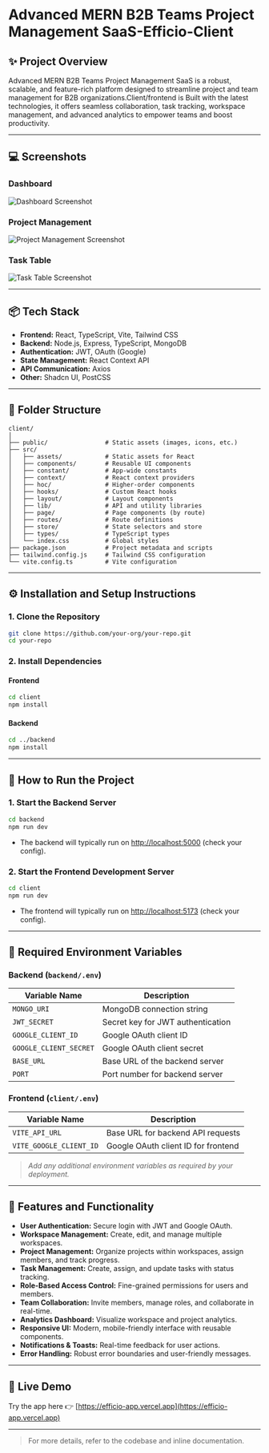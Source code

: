 # Advanced MERN B2B Teams Project Management SaaS-Efficio-Client

## ✨ Project Overview

Advanced MERN B2B Teams Project Management SaaS is a robust, scalable, and feature-rich platform designed to streamline project and team management for B2B organizations.Client/frontend is Built with the latest technologies, it offers seamless collaboration, task tracking, workspace management, and advanced analytics to empower teams and boost productivity.

---

## 💻 Screenshots

### Dashboard

![Dashboard Screenshot](./screenshots/dashboard-placeholder.png)

### Project Management

![Project Management Screenshot](./screenshots/project-management-placeholder.png)

### Task Table

![Task Table Screenshot](./screenshots/task-table-placeholder.png)

---

## 📦 Tech Stack

- **Frontend:** React, TypeScript, Vite, Tailwind CSS
- **Backend:** Node.js, Express, TypeScript, MongoDB
- **Authentication:** JWT, OAuth (Google)
- **State Management:** React Context API
- **API Communication:** Axios
- **Other:** Shadcn UI, PostCSS

---

## 📁 Folder Structure

```
client/
│
├── public/                # Static assets (images, icons, etc.)
├── src/
│   ├── assets/            # Static assets for React
│   ├── components/        # Reusable UI components
│   ├── constant/          # App-wide constants
│   ├── context/           # React context providers
│   ├── hoc/               # Higher-order components
│   ├── hooks/             # Custom React hooks
│   ├── layout/            # Layout components
│   ├── lib/               # API and utility libraries
│   ├── page/              # Page components (by route)
│   ├── routes/            # Route definitions
│   ├── store/             # State selectors and store
│   ├── types/             # TypeScript types
│   └── index.css          # Global styles
├── package.json           # Project metadata and scripts
├── tailwind.config.js     # Tailwind CSS configuration
└── vite.config.ts         # Vite configuration
```

---

## ⚙️ Installation and Setup Instructions

### 1. Clone the Repository

```bash
git clone https://github.com/your-org/your-repo.git
cd your-repo
```

### 2. Install Dependencies

#### Frontend

```bash
cd client
npm install
```

#### Backend

```bash
cd ../backend
npm install
```

---

## 🚀 How to Run the Project

### 1. Start the Backend Server

```bash
cd backend
npm run dev
```

- The backend will typically run on [http://localhost:5000](http://localhost:5000) (check your config).

### 2. Start the Frontend Development Server

```bash
cd client
npm run dev
```

- The frontend will typically run on [http://localhost:5173](http://localhost:5173) (check your config).

---

## 🔐 Required Environment Variables

### Backend (`backend/.env`)

| Variable Name          | Description                       |
| ---------------------- | --------------------------------- |
| `MONGO_URI`            | MongoDB connection string         |
| `JWT_SECRET`           | Secret key for JWT authentication |
| `GOOGLE_CLIENT_ID`     | Google OAuth client ID            |
| `GOOGLE_CLIENT_SECRET` | Google OAuth client secret        |
| `BASE_URL`             | Base URL of the backend server    |
| `PORT`                 | Port number for backend server    |

### Frontend (`client/.env`)

| Variable Name           | Description                         |
| ----------------------- | ----------------------------------- |
| `VITE_API_URL`          | Base URL for backend API requests   |
| `VITE_GOOGLE_CLIENT_ID` | Google OAuth client ID for frontend |

> _Add any additional environment variables as required by your deployment._

---

## 🔧 Features and Functionality

- **User Authentication:** Secure login with JWT and Google OAuth.
- **Workspace Management:** Create, edit, and manage multiple workspaces.
- **Project Management:** Organize projects within workspaces, assign members, and track progress.
- **Task Management:** Create, assign, and update tasks with status tracking.
- **Role-Based Access Control:** Fine-grained permissions for users and members.
- **Team Collaboration:** Invite members, manage roles, and collaborate in real-time.
- **Analytics Dashboard:** Visualize workspace and project analytics.
- **Responsive UI:** Modern, mobile-friendly interface with reusable components.
- **Notifications & Toasts:** Real-time feedback for user actions.
- **Error Handling:** Robust error boundaries and user-friendly messages.

---

## 🚀 Live Demo

Try the app here 👉 [https://efficio-app.vercel.app](https://efficio-app.vercel.app)

---

> For more details, refer to the codebase and inline documentation.
